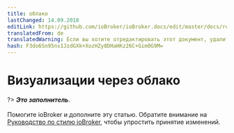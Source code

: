 ```yaml
---
title: облако
lastChanged: 14.09.2018
editLink: https://github.com/ioBroker/ioBroker.docs/edit/master/docs/ru/cloud/viz.md
translatedFrom: de
translatedWarning: Если вы хотите отредактировать этот документ, удалите поле «translationFrom», в противном случае этот документ будет снова автоматически переведен
hash: F3do6Sn95ns1JzdGXk+XozHZy8DHaHKz26C+Gim0G9M=
---
```

# Визуализации через облако
?> ***Это заполнитель***.<br><br> Помогите ioBroker и дополните эту статью. Обратите внимание на [Руководство по стилю ioBroker](community/styleguidedoc), чтобы упростить принятие изменений.